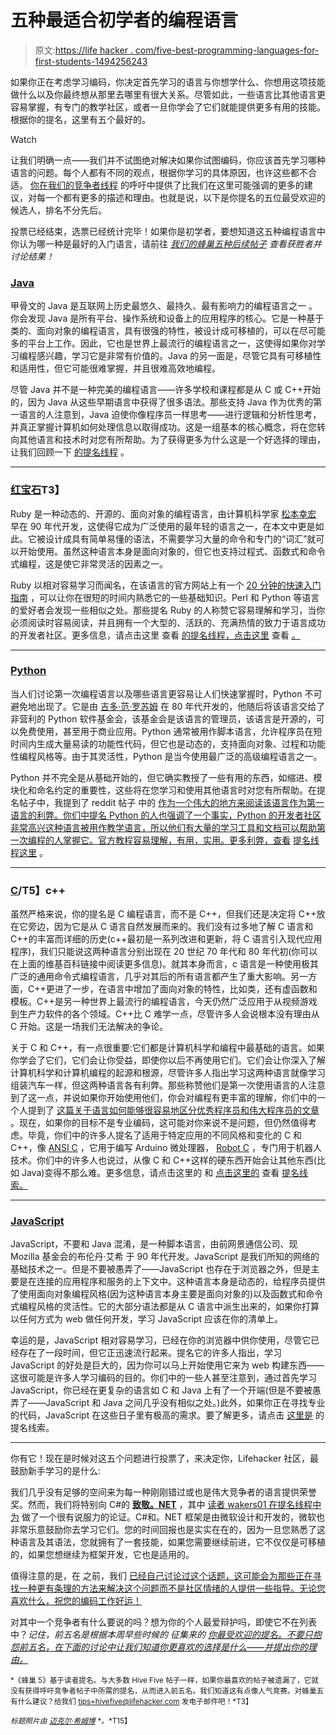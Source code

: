 # 五种最适合初学者的编程语言

> 原文:[https://life hacker . com/five-best-programming-languages-for-first-students-1494256243](https://lifehacker.com/five-best-programming-languages-for-first-time-learners-1494256243)

如果你正在考虑学习编码，你决定首先学习的语言与你想学什么、你想用这项技能做什么以及你最终想从那里去哪里有很大关系。尽管如此，一些语言比其他语言更容易掌握，有专门的教学社区，或者一旦你学会了它们就能提供更多有用的技能。根据你的提名，这里有五个最好的。

Watch

让我们明确一点——我们并不试图绝对解决如果你试图编码，你应该首先学习哪种语言的问题。每个人都有不同的观点，根据你学习的具体原因，也许这些都不合适。 [你在我们的竞争者线程](https://lifehacker.com/whats-the-best-programming-language-for-first-time-lea-1493135749) 的呼吁中提供了比我们在这里可能强调的更多的建议，对每一个都有更多的描述和理由。也就是说，以下是你提名的五位最受欢迎的候选人，排名不分先后。

投票已经结束，选票已经统计完毕！如果你是初学者，要想知道这五种编程语言中你认为哪一种是最好的入门语言，请前往 [*我们的蜂巢五种后续帖子*](https://lifehacker.com/most-popular-programming-language-for-first-time-learne-1497409477) *查看获胜者并讨论结果！*

### [Java](http://www.oracle.com/technetwork/java/index.html)

甲骨文的 Java 是互联网上历史最悠久、最持久、最有影响力的编程语言之一 。你会发现 Java 是所有平台、操作系统和设备上的应用程序的核心。它是一种基于类的、面向对象的编程语言，具有很强的特性，被设计成可移植的，可以在尽可能多的平台上工作。因此，它也是世界上最流行的编程语言之一，这使得如果你对学习编程感兴趣，学习它是非常有价值的。Java 的另一面是，尽管它具有可移植性和适用性，但它可能很难掌握，并且很难高效地编程。

尽管 Java 并不是一种完美的编程语言——许多学校和课程都是从 C 或 C++开始的，因为 Java 从这些早期语言中获得了很多语法。那些支持 Java 作为优秀的第一语言的人注意到，Java 迫使你像程序员一样思考——进行逻辑和分析性思考，并真正掌握计算机如何处理信息以取得成功。这是一组基本的核心概念，将在您转向其他语言和技术时对您有所帮助。为了获得更多为什么这是一个好选择的理由，让我们回顾一下 [的提名线程](http://lifehacker.com/java-i-think-that-the-most-important-thing-for-buddin-1493295622) 。

* * *

### [红宝石](https://www.ruby-lang.org/en/)T3】

Ruby 是一种动态的、开源的、面向对象的编程语言，由计算机科学家 [松本幸宏](http://en.wikipedia.org/wiki/Yukihiro_Matsumoto) 早在 90 年代开发，这使得它成为广泛使用的最年轻的语言之一，在本文中更是如此。它被设计成具有简单易懂的语法，不需要学习大量的命令和专门的“词汇”就可以开始使用。虽然这种语言本身是面向对象的，但它也支持过程式、函数式和命令式编程，这是使它非常灵活的因素之一。

Ruby 以相对容易学习而闻名，在该语言的官方网站上有一个 [20 分钟的快速入门指南](https://www.ruby-lang.org/en/documentation/quickstart/) ，可以让你在很短的时间内熟悉它的一些基础知识。Perl 和 Python 等语言的爱好者会发现一些相似之处。那些提名 Ruby 的人称赞它容易理解和学习，当你必须阅读时容易阅读，并且拥有一个大型的、活跃的、充满热情的致力于语言成功的开发者社区。更多信息，请点击这里 查看 [的提名线程，点击这里](http://lifehacker.com/vote-ruby-why-the-syntax-is-simple-to-learn-and-makes-1493311976) 查看 [。](http://lifehacker.com/vote-ruby-why-ruby-is-really-easy-to-read-which-mak-1493490327)

* * *

### [Python](http://www.python.org/)

当人们讨论第一次编程语言以及哪些语言更容易让人们快速掌握时，Python 不可避免地出现了。它是由 [吉多·范·罗苏姆](http://en.wikipedia.org/wiki/Guido_van_Rossum) 在 80 年代开发的，他随后将该语言交给了非营利的 Python 软件基金会，该基金会是该语言的管理员，该语言是开源的，可以免费使用，甚至用于商业应用。Python 通常被用作脚本语言，允许程序员在短时间内生成大量易读的功能性代码，但它也是动态的，支持面向对象、过程和功能性编程风格等。由于其灵活性，Python 是当今使用最广泛的高级编程语言之一。

Python 并不完全是从基础开始的，但它确实教授了一些有用的东西，如缩进、模块化和命名约定的重要性，这些将在您学习和使用其他语言时对您有所帮助。在提名帖子中，我提到了 reddit 帖子 中的 [作为一个伟大的地方来阅读该语言作为第一语言的利弊。你们中提名 Python 的人也强调了一个事实，Python 的开发者社区非常高兴这种语言被用作教学语言，所以他们有大量的学习工具和文档可以帮助第一次编程的人掌握它。官方教程容易理解，有用，实用。更多利弊，查看](http://www.reddit.com/r/changemyview/comments/1cyk99/i_think_python_is_the_best_first_programming/) [提名线程这里](http://lifehacker.com/vote-phython-why-okay-this-is-hard-for-me-specifica-1493293011) 。

* * *

### [C](http://en.wikipedia.org/wiki/C_%28programming_language%29)/T5】c++

虽然严格来说，你的提名是 C 编程语言，而不是 C++，但我们还是决定将 C++放在它旁边，因为它是从 C 语言自然发展而来的。我们没有过多地了解 C 语言和 C++的丰富而详细的历史(c++最初是一系列改进和更新，将 C 语言引入现代应用程序)，我们只能说这两种语言分别出现在 20 世纪 70 年代和 80 年代初(你可以在上面的维基百科链接中阅读更多信息)。就其本身而言，c 语言是一种使用极其广泛的通用命令式编程语言，几乎对其后的所有语言都产生了重大影响。另一方面，C++更进了一步，在语言中增加了面向对象的特性，比如类，还有虚函数和模板。C++是另一种世界上最流行的编程语言，今天仍然广泛应用于从视频游戏到生产力软件的各个领域。C++比 C 难学一点，尽管许多人会说根本没有理由从 C 开始。这是一场我们无法解决的争论。

关于 C 和 C++，有一点很重要:它们都是计算机科学和编程中最基础的语言。如果你学会了它们，它们会让你受益，即使你以后不再使用它们。它们会让你深入了解计算机科学和计算机编程的起源和根源，尽管许多人指出学习这两种语言就像学习组装汽车一样，但这两种语言各有利弊。那些称赞他们是第一次使用语言的人注意到了这一点，并说如果你开始使用他们，你会对编程有更丰富的理解，你们中的一个人提到了 [这篇关于语言如何能够很容易地区分优秀程序员和伟大程序员的文章](http://www.joelonsoftware.com/articles/ThePerilsofJavaSchools.html) 。现在，如果你的目标不是专业编码，这可能对你来说不是问题，但仍然值得考虑。毕竟，你们中的许多人提名了适用于特定应用的不同风格和变化的 C 和 C++，像 [ANSI C](http://en.wikipedia.org/wiki/ANSI_C) ，它用于编写 Arduino 微处理器， [Robot C](http://www.robotc.net/) ，专门用于机器人技术。你们中的许多人也说过，从像 C 和 C++这样的硬东西开始会让其他东西(比如 Java)变得不那么难。更多信息，请点击这里的 和 [点击这里的](http://lifehacker.com/vote-cwhy-so-many-other-languages-are-based-on-c-if-1493361556) 查看 [提名线索。](http://lifehacker.com/vote-c-programming-language-why-still-the-best-la-1493358006)

* * *

### [JavaScript](http://en.wikipedia.org/wiki/JavaScript)

JavaScript，不要和 Java 混淆，是一种脚本语言，由前网景通信公司、现 Mozilla 基金会的布伦丹·艾希 于 90 年代开发。JavaScript 是我们所知的网络的基础技术之一。但是不要被愚弄了——JavaScript 也存在于浏览器之外，但是主要是在连接的应用程序和服务的上下文中。这种语言本身是动态的，给程序员提供了使用面向对象编程风格(因为这种语言本身主要是面向对象的)以及函数式和命令式编程风格的灵活性。它的大部分语法都是从 C 语言中派生出来的，如果你打算以任何方式为 web 做任何开发，学习 JavaScript 应该在你的清单上。

幸运的是，JavaScript 相对容易学习，已经在你的浏览器中供你使用，尽管它已经存在了一段时间，但它正迅速流行起来。提名它的许多人指出，学习 JavaScript 的好处是巨大的，因为你可以马上开始使用它来为 web 构建东西——这很可能是许多人学习编码的目的。你们中的一些人甚至注意到，通过首先学习 JavaScript，你已经在更复杂的语言如 C 和 Java 上有了一个开端(但是不要被愚弄了——JavaScript 和 Java 之间几乎没有相似之处。)此外，如果你正在寻找专业的代码，JavaScript 在这些日子里有极高的需求。要了解更多，请点击 [这里是](http://lifehacker.com/vote-javascript-ecmascript-why-javascript-is-quickl-1493315866) 的提名线索。

* * *

你有它！现在是时候对这五个问题进行投票了，来决定你，Lifehacker 社区，最鼓励新手学习的是什么:

我们几乎没有足够的空间来为每一种刚刚错过或也是伟大竞争者的语言提供荣誉奖。然而，我们将特别向 C#的 [**致敬。NET**](http://en.wikipedia.org/wiki/C_Sharp_%28programming_language%29) ，其中 [读者 wakers01 在提名线程中为](http://lifehacker.com/vote-c-net-why-this-was-tough-everybody-tends-to-1493364012) 做了一个很有说服力的论证。C#和。NET 框架是由微软设计和开发的，微软也非常乐意鼓励你去学习它们。您的时间回报也是实实在在的，因为一旦您熟悉了这种语言及其语法，您就拥有了一套技能，如果您需要继续前进，它不仅仅是可移植的，如果您想继续为框架开发，它也是适用的。

值得注意的是，在 之前，我们 [已经自己讨论过这个话题，这可能会为那些正在寻找一种更有条理的方法来解决这个问题而不是社区情绪的人提供一些指导。无论您喜欢什么，祝您的编码工作好运！](https://lifehacker.com/which-programming-language-should-i-learn-first-1477153665)

对其中一个竞争者有什么要说的吗？想为你的个人最爱辩护吗，即使它不在列表中？*记住，前五名是根据本周早些时候的* *征集来的* [*你最受欢迎的提名。不要只抱怨前五名，在下面的讨论中让我们知道你更喜欢的选择是什么——并提出你的理由。*](https://lifehacker.com/whats-the-best-programming-language-for-first-time-lea-1493135749)

<small>*《蜂巢 5》基于读者提名。与大多数 Hive Five 帖子一样，如果你最喜欢的帖子被遗漏了，它就没有获得呼吁竞争者帖子中所需的提名，从而进入前五名。我们知道这有点像人气竞赛。对蜂巢五有什么建议？给我们 tips+hivefive@lifehacker.com 发电子邮件吧！*T3】</small>

<small>*标题照片由*</small> [<small>*迈克尔·希姆博*</small>](http://www.flickr.com/photos/riebart/4466482623/) <small>*。*T15】</small>